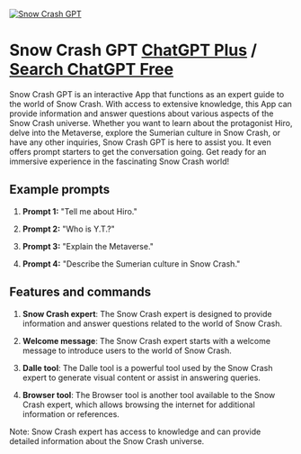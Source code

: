 
[![Snow Crash GPT](https://files.oaiusercontent.com/file-A5Por1sUvuswXtNgmy9kQRte?se=2123-10-19T06%3A36%3A22Z&sp=r&sv=2021-08-06&sr=b&rscc=max-age%3D31536000%2C%20immutable&rscd=attachment%3B%20filename%3Dab920207-676f-497a-9597-8f38ece46d5e.png&sig=TwQEGROuVUsJP30tJXFAd1I4pE3CsgCK6gUY6GgF2Fk%3D)](https://chat.openai.com/g/g-dmjvfgZ2A-snow-crash-gpt)

# Snow Crash GPT [ChatGPT Plus](https://chat.openai.com/g/g-dmjvfgZ2A-snow-crash-gpt) / [Search ChatGPT Free](https://gptcall.net/index.html#/?search=Snow%20Crash%20GPT)

Snow Crash GPT is an interactive App that functions as an expert guide to the world of Snow Crash. With access to extensive knowledge, this App can provide information and answer questions about various aspects of the Snow Crash universe. Whether you want to learn about the protagonist Hiro, delve into the Metaverse, explore the Sumerian culture in Snow Crash, or have any other inquiries, Snow Crash GPT is here to assist you. It even offers prompt starters to get the conversation going. Get ready for an immersive experience in the fascinating Snow Crash world!

## Example prompts

1. **Prompt 1:** "Tell me about Hiro."

2. **Prompt 2:** "Who is Y.T.?"

3. **Prompt 3:** "Explain the Metaverse."

4. **Prompt 4:** "Describe the Sumerian culture in Snow Crash."


## Features and commands

1. **Snow Crash expert**: The Snow Crash expert is designed to provide information and answer questions related to the world of Snow Crash.

2. **Welcome message**: The Snow Crash expert starts with a welcome message to introduce users to the world of Snow Crash.

3. **Dalle tool**: The Dalle tool is a powerful tool used by the Snow Crash expert to generate visual content or assist in answering queries.

4. **Browser tool**: The Browser tool is another tool available to the Snow Crash expert, which allows browsing the internet for additional information or references.

Note: Snow Crash expert has access to knowledge and can provide detailed information about the Snow Crash universe.


